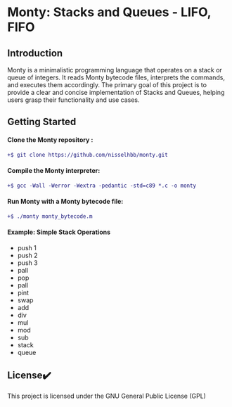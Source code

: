 
# Monty: Stacks and Queues - LIFO, FIFO

## Introduction
Monty is a minimalistic programming language that operates on a stack or queue of integers. It reads Monty bytecode files, interprets the commands, and executes them accordingly. The primary goal of this project is to provide a clear and concise implementation of Stacks and Queues, helping users grasp their functionality and use cases.

## Getting Started

#### Clone the Monty repository :
```diff 
+$ git clone https://github.com/nisselhbb/monty.git
```
#### Compile the Monty interpreter: 
```diff 
+$ gcc -Wall -Werror -Wextra -pedantic -std=c89 *.c -o monty
```
#### Run Monty with a Monty bytecode file:
```diff 
+$ ./monty monty_bytecode.m
```

#### Example: Simple Stack Operations
- push 1
- push 2
- push 3
- pall
- pop
- pall
- pint
- swap
- add
- div
- mul
- mod
- sub
- stack
- queue

## License✔️

This project is licensed under the GNU General Public License (GPL)